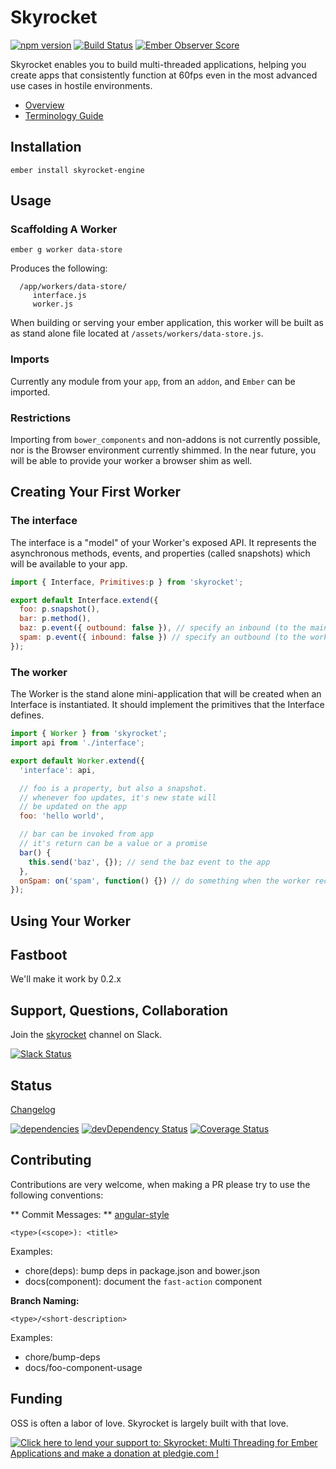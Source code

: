 Skyrocket
=========

[![npm version](https://badge.fury.io/js/skyrocket-engine.svg)](http://badge.fury.io/js/skyrocket-engine)
[![Build Status](https://travis-ci.org/runspired/skyrocket.svg)](https://travis-ci.org/runspired/skyrocket)
[![Ember Observer Score](http://emberobserver.com/badges/skyrocket.svg)](http://emberobserver.com/addons/skyrocket)

Skyrocket enables you to build multi-threaded applications, helping you create apps
 that consistently function at 60fps even in the most advanced use cases in hostile environments.

- [Overview](./OVERVIEW.md)
- [Terminology Guide](./Terminology.md)


## Installation

`ember install skyrocket-engine`


## Usage


### Scaffolding A Worker

```cli
ember g worker data-store
```

Produces the following:
```cli
  /app/workers/data-store/
     interface.js
     worker.js
```

When building or serving your ember application, this worker will be built as
as stand alone file located at `/assets/workers/data-store.js`.

### Imports

Currently any module from your `app`, from an `addon`, and `Ember` can be imported.

### Restrictions

Importing from `bower_components` and non-addons is not currently possible, nor is
 the Browser environment currently shimmed.  In the near future, you will be able
 to provide your worker a browser shim as well.
 
 
 
## Creating Your First Worker

### The interface

The interface is a "model" of your Worker's exposed API.  It represents the
asynchronous methods, events, and properties (called snapshots) which will be available
to your app.

```js
import { Interface, Primitives:p } from 'skyrocket';

export default Interface.extend({
  foo: p.snapshot(),
  bar: p.method(),
  baz: p.event({ outbound: false }), // specify an inbound (to the main thread) only event
  spam: p.event({ inbound: false }) // specify an outbound (to the worked) only event
});
```

### The worker

The Worker is the stand alone mini-application that will be created when an Interface is instantiated.
It should implement the primitives that the Interface defines.

```js
import { Worker } from 'skyrocket';
import api from './interface';

export default Worker.extend({
  'interface': api,

  // foo is a property, but also a snapshot.
  // whenever foo updates, it's new state will
  // be updated on the app
  foo: 'hello world',

  // bar can be invoked from app
  // it's return can be a value or a promise
  bar() {
    this.send('baz', {}); // send the baz event to the app
  },
  onSpam: on('spam', function() {}) // do something when the worker receives the spam event
});
```


## Using Your Worker


## Fastboot

We'll make it work by 0.2.x


## Support, Questions, Collaboration

Join the [skyrocket](https://embercommunity.slack.com/messages/skyrocket/) channel on Slack.

[![Slack Status](https://ember-community-slackin.herokuapp.com/badge.svg)](https://ember-community-slackin.herokuapp.com/)


## Status

[Changelog](./CHANGELOG.md)

[![dependencies](https://david-dm.org/runspired/liquid-fire-tweenlite.svg)](https://david-dm.org/runspired/liquid-fire-tweenlite)
[![devDependency Status](https://david-dm.org/runspired/liquid-fire-tweenlite/dev-status.svg)](https://david-dm.org/runspired/liquid-fire-tweenlite#info=devDependencies)
[![Coverage Status](https://coveralls.io/repos/runspired/skyrocket/badge.svg?branch=master&service=github)](https://coveralls.io/github/runspired/skyrocket?branch=master)


## Contributing

Contributions are very welcome, when making a PR please try to use the following conventions:

** Commit Messages: ** [angular-style](https://github.com/angular/angular.js/blob/v1.4.8/CONTRIBUTING.md#commit)

`<type>(<scope>): <title>`

Examples:

- chore(deps): bump deps in package.json and bower.json
- docs(component): document the `fast-action` component

**Branch Naming:**

`<type>/<short-description>`

Examples:

- chore/bump-deps
- docs/foo-component-usage


## Funding

OSS is often a labor of love. Skyrocket is largely built with that love.

<a href='https://pledgie.com/campaigns/30821'><img alt='Click here to lend your support to: Skyrocket: Multi Threading for Ember Applications and make a donation at pledgie.com !' src='https://pledgie.com/campaigns/30821.png?skin_name=chrome' border='0' ></a>

